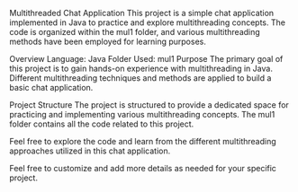 Multithreaded Chat Application
This project is a simple chat application implemented in Java to practice and explore multithreading concepts. The code is organized within the mul1 folder, and various multithreading methods have been employed for learning purposes.

Overview
Language: Java
Folder Used: mul1
Purpose
The primary goal of this project is to gain hands-on experience with multithreading in Java. Different multithreading techniques and methods are applied to build a basic chat application.

Project Structure
The project is structured to provide a dedicated space for practicing and implementing various multithreading concepts. The mul1 folder contains all the code related to this project.

Feel free to explore the code and learn from the different multithreading approaches utilized in this chat application.

Feel free to customize and add more details as needed for your specific project.






